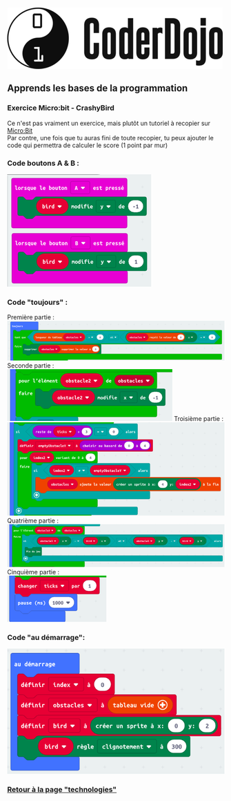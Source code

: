![Logo CoderDojo](./images/coderdojo-logo.png)

## Apprends les bases de la programmation

### Exercice Micro:bit - CrashyBird

Ce n'est pas vraiment un exercice, mais plutôt un tutoriel à recopier sur [Micro:Bit](https://makecode.microbit.org/#editor)<br/>
Par contre, une fois que tu auras fini de toute recopier, tu peux ajouter le code qui permettra de calculer le score (1 point par mur)

### Code boutons A & B :
![Screen du code des boutons A & B](./images/microbit/code-ab.png)

### Code "toujours" :

Première partie : <br/>
![Screen du code des boutons A & B](./images/microbit/code-1.png)
Seconde partie : <br/>
![Screen du code des boutons A & B](./images/microbit/code-2.png)
Troisième partie : <br/>
![Screen du code des boutons A & B](./images/microbit/code-3.png)
Quatrième partie : <br/>
![Screen du code des boutons A & B](./images/microbit/code-4.png)
Cinquième partie : <br/>
![Screen du code des boutons A & B](./images/microbit/code-5.png)


### Code "au démarrage":
![Screen du code "au démarrage"](./images/microbit/code-audemarrage.png)
### [Retour à la page "technologies"](https://github.com/PaulineRoppe/CoderDojo-Workshop/blob/master/technologies.md)
